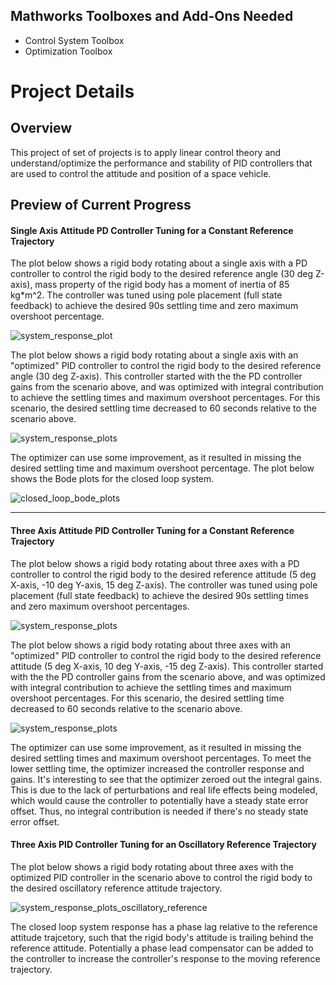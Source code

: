 ## Mathworks Toolboxes and Add-Ons Needed
* Control System Toolbox
* Optimization Toolbox

# Project Details

## Overview
This project of set of projects is to apply linear control theory and understand/optimize the performance and stability of PID controllers that are used to control the attitude and position of a space vehicle. 

## Preview of Current Progress

#### Single Axis Attitude PD Controller Tuning for a Constant Reference Trajectory
The plot below shows a rigid body rotating about a single axis with a PD controller to control the rigid body to the desired reference angle (30 deg Z-axis), mass property of the rigid body has a moment of inertia of 85 kg*m^2. The controller was tuned using pole placement (full state feedback) to achieve the desired 90s settling time and zero maximum overshoot percentage. 

![system_response_plot](https://github.com/user-attachments/assets/a0476f74-4853-4d86-bab5-0f536522e92c)

The plot below shows a rigid body rotating about a single axis with an "optimized" PID controller to control the rigid body to the desired reference angle (30 deg Z-axis). This controller started with the the PD controller gains from the scenario above, and was optimized with integral contribution to achieve the settling times and maximum overshoot percentages. For this scenario, the desired settling time decreased to 60 seconds relative to the scenario above.

![system_response_plots](https://github.com/user-attachments/assets/cbe750f0-140e-48bf-b5e7-8a7dac3fa7b2)

The optimizer can use some improvement, as it resulted in missing the desired settling time and maximum overshoot percentage. The plot below shows the Bode plots for the closed loop system.

![closed_loop_bode_plots](https://github.com/user-attachments/assets/45536aff-b34c-49ce-9704-8ad24b3fed0a)



---------------

#### Three Axis Attitude PID Controller Tuning for a Constant Reference Trajectory
The plot below shows a rigid body rotating about three axes with a PD controller to control the rigid body to the desired reference attitude (5 deg X-axis, -10 deg Y-axis, 15 deg Z-axis). The controller was tuned using pole placement (full state feedback) to achieve the desired 90s settling times and zero maximum overshoot percentages. 

![system_response_plots](https://github.com/user-attachments/assets/02461306-ec9b-4ab8-8059-b22ed336d479)


The plot below shows a rigid body rotating about three axes with an "optimized" PID controller to control the rigid body to the desired reference attitude (5 deg X-axis, 10 deg Y-axis, -15 deg Z-axis). This controller started with the the PD controller gains from the scenario above, and was optimized with integral contribution to achieve the settling times and maximum overshoot percentages. For this scenario, the desired settling time decreased to 60 seconds relative to the scenario above.

![system_response_plots](https://github.com/user-attachments/assets/179f81f8-3384-4b28-a689-33e23b48d5fa)

The optimizer can use some improvement, as it resulted in missing the desired settling times and maximum overshoot percentages. To meet the lower settling time, the optimizer increased the controller response and gains. It's interesting to see that the optimizer zeroed out the integral gains. This is due to the lack of perturbations and real life effects being modeled, which would cause the controller to potentially have a steady state error offset. Thus, no integral contribution is needed if there's no steady state error offset.

#### Three Axis PID Controller Tuning for an Oscillatory Reference Trajectory
The plot below shows a rigid body rotating about three axes with the optimized PID controller in the scenario above to control the rigid body to the desired oscillatory reference attitude trajectory.

![system_response_plots_oscillatory_reference](https://github.com/user-attachments/assets/dd42487b-c1e4-4b5b-9254-ffe6b2ce2bd2)

The closed loop system response has a phase lag relative to the reference attitude trajcetory, such that the rigid body's attitude is trailing behind the reference attitude. Potentially a phase lead compensator can be added to the controller to increase the controller's response to the moving reference trajectory. 
